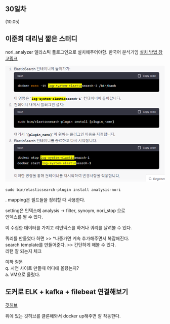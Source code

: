 ## 30일차
(10.05)


## 이준희 대리님 짧은 스터디

nori_analyzer 엘라스틱 플로그인으로 설치해주어야함. 한국어 분석기임 [설치 방법 참고링크](https://blog.yevgnenll.me/elk/install-plugin-to-elastic-search-and-check-install-or-not)

![img_2.png](img_2.png)

    sudo bin/elasticsearch-plugin install analysis-nori
.
mapping은 필드들을 정리할 때 사용한다.

setting은 인덱스에 analysis  -> filter, synoym, nori_stop 으로\
인덱스를 짤 수 있다.

이 수집한 데이터를 가지고 리인덱스를 하거나 쿼리를 날려볼 수 있다.

쿼리를 만들었다 하면 >> *나중가면 계속 추가해주면서 복잡해진다.\
search template를 만들어준다. >> 간단하게 해볼 수 있다.\
리턴 잘 되는지 체크

이하 질문\
q. 시연 사이트 만들때 어디에 올렸는지?\
a. VM으로 올렸다.


## 도커로 ELK + kafka + filebeat 연결해보기

[깃허브](https://github.com/hotehrud/log-system)

위에 있는 깃허브를 클론해와서 docker up해주면 잘 작동한다.

